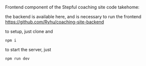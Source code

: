 Frontend component of the Stepful coaching site code takehome:

the backend is available here, and is necessary to run the frontend
https://github.com/Ryhu/coaching-site-backend

to setup, just clone and
```
npm i
```

to start the server, just 
```
npm run dev
```

